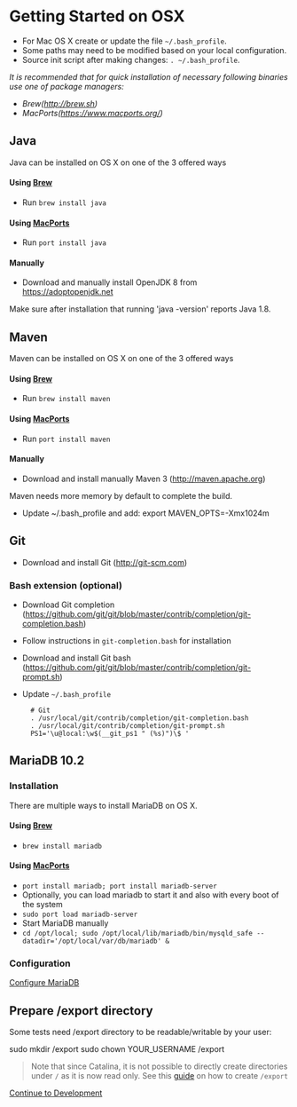 # Getting Started on OSX

* For Mac OS X create or update the file `~/.bash_profile`.
* Some paths may need to be modified based on your local configuration.
* Source init script after making changes: `. ~/.bash_profile`.

<i>It is recommended that for quick installation of necessary following binaries use one of package managers:
  * Brew(http://brew.sh)
  * MacPorts(https://www.macports.org/)</i>

## Java

Java can be installed on OS X on one of the 3 offered ways

#### Using [Brew](http://brew.sh)
* Run `brew install java`

#### Using [MacPorts](https://www.macports.org/)
* Run `port install java`

#### Manually
* Download and manually install OpenJDK 8 from https://adoptopenjdk.net

Make sure after installation that running 'java -version' reports Java 1.8.

## Maven

Maven can be installed on OS X on one of the 3 offered ways

#### Using [Brew](http://brew.sh)
* Run `brew install maven`

#### Using [MacPorts](https://www.macports.org/)
* Run `port install maven`

#### Manually
* Download and install manually Maven 3 (http://maven.apache.org)

Maven needs more memory by default to complete the build.
 * Update ~/.bash_profile and add: export MAVEN_OPTS=-Xmx1024m

## Git
* Download and install Git (http://git-scm.com)

### Bash extension (optional)
* Download Git completion (https://github.com/git/git/blob/master/contrib/completion/git-completion.bash)
* Follow instructions in `git-completion.bash` for installation
* Download and install Git bash (https://github.com/git/git/blob/master/contrib/completion/git-prompt.sh)
* Update `~/.bash_profile`

        # Git
        . /usr/local/git/contrib/completion/git-completion.bash
        . /usr/local/git/contrib/completion/git-prompt.sh
        PS1='\u@local:\w$(__git_ps1 " (%s)")\$ '


## MariaDB 10.2

### Installation

There are multiple ways to install MariaDB on OS X.

#### Using [Brew](http://brew.sh)
 * `brew install mariadb`

#### Using [MacPorts](https://www.macports.org/)
 * `port install mariadb; port install mariadb-server`
 * Optionally, you can load mariadb to start it and also with every boot of the system
  * `sudo port load mariadb-server`
 * Start MariaDB manually
  * `cd /opt/local; sudo /opt/local/lib/mariadb/bin/mysqld_safe --datadir='/opt/local/var/db/mariadb' &`

### Configuration

[Configure MariaDB](04-Configure-MariaDB.md#configure-mariadb)

## Prepare /export directory

Some tests need /export directory to be readable/writable by your user:

  sudo mkdir /export
  sudo chown YOUR_USERNAME /export


> Note that since Catalina, it is not possible to directly create directories under `/` as it is now read only. See this [guide](https://derflounder.wordpress.com/2020/01/18/creating-root-level-directories-and-symbolic-links-on-macos-catalina/) on how to create `/export`

[Continue to Development](03-Building-whois.md#building-whois)
